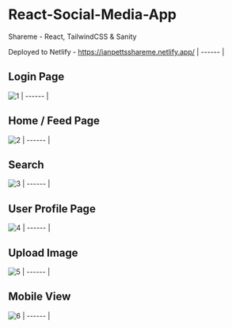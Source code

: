 # React-Social-Media-App
Shareme - React, TailwindCSS &amp; Sanity

Deployed to Netlify - https://ianpettsshareme.netlify.app/
| ------ |
## Login Page
![1](https://user-images.githubusercontent.com/66824231/147740868-8fa52520-4e1e-4615-a4ea-d277a10e8f45.jpg)
| ------ |

## Home / Feed Page
![2](https://user-images.githubusercontent.com/66824231/147740889-467cd5ba-34a9-48d6-9d58-67d9a8af8965.jpg)
| ------ |

## Search
![3](https://user-images.githubusercontent.com/66824231/147740898-6463e907-a0ea-4a5b-abf8-45de142621ba.jpg)
| ------ |

## User Profile Page
![4](https://user-images.githubusercontent.com/66824231/147740902-29017607-c9b9-443d-aecd-ca6bc2502544.jpg)
| ------ |

## Upload Image
![5](https://user-images.githubusercontent.com/66824231/147740908-8421cd73-3c0c-4633-983d-1921750aef44.jpg)
| ------ |

## Mobile View
![6](https://user-images.githubusercontent.com/66824231/147740914-dc39866a-b654-4176-b843-17854c19feed.jpg)
| ------ |
